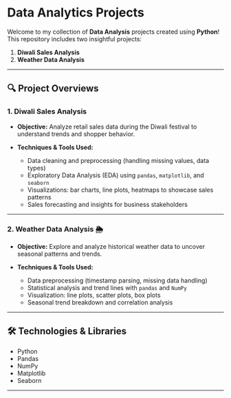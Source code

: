 # Data Analytics Projects

Welcome to my collection of **Data Analysis** projects created using **Python**!  
This repository includes two insightful projects:

1. **Diwali Sales Analysis**  
2. **Weather Data Analysis**

---

## 🔍 Project Overviews

### 1. Diwali Sales Analysis
- **Objective:** Analyze retail sales data during the Diwali festival to understand trends and shopper behavior.

- **Techniques & Tools Used:**
  - Data cleaning and preprocessing (handling missing values, data types)
  - Exploratory Data Analysis (EDA) using `pandas`, `matplotlib`, and `seaborn`
  - Visualizations: bar charts, line plots, heatmaps to showcase sales patterns
  - Sales forecasting and insights for business stakeholders

---

### 2. Weather Data Analysis 🌦️
- **Objective:** Explore and analyze historical weather data to uncover seasonal patterns and trends.

- **Techniques & Tools Used:**
  - Data preprocessing (timestamp parsing, missing data handling)
  - Statistical analysis and trend lines with `pandas` and `NumPy`
  - Visualization: line plots, scatter plots, box plots
  - Seasonal trend breakdown and correlation analysis

---


## 🛠️ Technologies & Libraries
- Python  
- Pandas  
- NumPy  
- Matplotlib  
- Seaborn  

---
